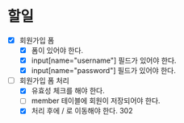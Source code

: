 # 할일

- [x] 회원가입 폼
    - [x] 폼이 있어야 한다.
    - [x] input[name="username"] 필드가 있어야 한다.
    - [x] input[name="password"] 필드가 있어야 한다.
- [ ] 회원가입 폼 처리
    - [X] 유효성 체크를 해야 한다.
    - [ ] member 테이블에 회원이 저장되어야 한다.
    - [X] 처리 후에 / 로 이동해야 한다. 302